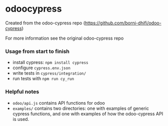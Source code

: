 # odoocypress
Created from the odoo-cypress repo (https://github.com/borni-dhifi/odoo-cypress)

For more information see the original odoo-cypress repo

### Usage from start to finish
* install cypress: `npm install cypress`
* configure `cypress.env.json`
* write tests in `cypress/integration/`
* run tests with `npm run cy_run`

### Helpful notes
* `odoo/api.js` contains API functions for odoo
* `examples/` contains two directories: one with examples of generic cypress functions, and one with examples of how the odoo-cypress API is used.
